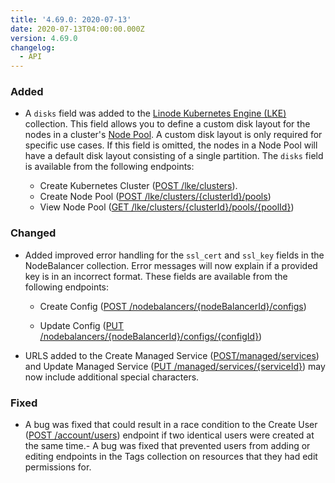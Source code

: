 ```yaml
---
title: '4.69.0: 2020-07-13'
date: 2020-07-13T04:00:00.000Z
version: 4.69.0
changelog:
  - API
---
```


### Added

- A `disks` field was added to the [Linode Kubernetes Engine (LKE)](/api/v4/lke-clusters) collection. This field allows you to define a custom disk layout for the nodes in a cluster's [Node Pool](/api/v4/lke-clusters-cluster-id-pools/#post). A custom disk layout is only required for specific use cases. If this field is omitted, the nodes in a Node Pool will have a default disk layout consisting of a single partition. The `disks` field is available from the following endpoints:

    - Create Kubernetes Cluster ([POST /lke/clusters](/api/v4/lke-clusters/#post)).
    - Create Node Pool ([POST /lke/clusters/{clusterId}/pools](/api/v4/lke-clusters-cluster-id-pools/#post))
    - View Node Pool ([GET /lke/clusters/{clusterId}/pools/{poolId}](/api/v4/lke-clusters-cluster-id-pools-pool-id))

### Changed

- Added improved error handling for the `ssl_cert` and `ssl_key` fields in the NodeBalancer collection. Error messages will now explain if a provided key is in an incorrect format. These fields are available from the following endpoints:

  - Create Config ([POST /nodebalancers/{nodeBalancerId}/configs](https://developers.linode.com/api/v4/nodebalancers-node-balancer-id-configs/#post))

  - Update Config ([PUT /nodebalancers/{nodeBalancerId}/configs/{configId}](https://developers.linode.com/api/v4/nodebalancers-node-balancer-id-configs-config-id/#put))

- URLS added to the Create Managed Service ([POST/managed/services](https://developers.linode.com/api/v4/managed-services/#post)) and Update Managed Service ([PUT /managed/services/{serviceId}](https://developers.linode.com/api/v4/managed-services-service-id/#put)) may now include additional special characters.

### Fixed

- A bug was fixed that could result in a race condition to the Create User ([POST /account/users](https://developers.linode.com/api/v4/account-users/#post)) endpoint if two identical users were created at the same time.- A bug was fixed that prevented users from adding or editing endpoints in the Tags collection on resources that they had edit permissions for.
